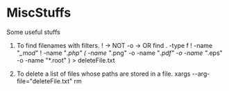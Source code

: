 # MiscStuffs
Some useful stuffs 

1. To find filenames with filters. ! -> NOT  -o -> OR
   find . -type f ! -name "*_mod*" ! -name "*.php" \( -name "*.png" -o -name "*.pdf" -o -name "*.eps" -o -name "*.root" \)  > deleteFile.txt

3. To delete a list of files whose paths are stored in a file.
   xargs --arg-file="deleteFile.txt" rm
